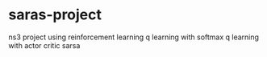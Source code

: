 # saras-project
ns3 project using reinforcement learning
q learning with softmax
q learning with
actor critic
sarsa
